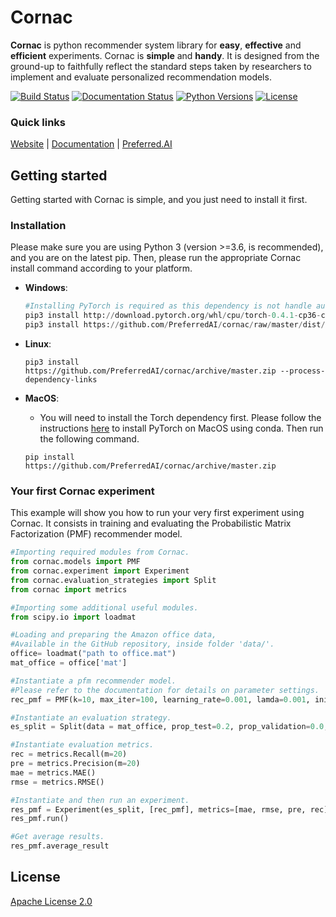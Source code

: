 # Cornac

**Cornac** is python recommender system library for **easy**, **effective** and **efficient** experiments. Cornac is **simple** and **handy**. It is designed from the ground-up to faithfully reflect the standard steps taken by researchers to implement and evaluate personalized recommendation models.

[![Build Status](https://www.travis-ci.org/PreferredAI/cornac.svg?branch=master)](https://www.travis-ci.org/PreferredAI/cornac)
[![Documentation Status](https://readthedocs.org/projects/cornac/badge/?version=latest)](https://cornac.readthedocs.io/en/latest/?badge=latest)
[![Python Versions](https://img.shields.io/badge/python-3.6-blue.svg)](https://cornac.preferred.ai/)
[![License](https://img.shields.io/badge/License-Apache%202.0-yellowgreen.svg)](https://opensource.org/licenses/Apache-2.0)

### Quick links
[Website](https://cornac.preferred.ai/) |
[Documentation](https://cornac.readthedocs.io/en/latest/index.html) |
[Preferred.AI](https://preferred.ai/)

## Getting started

Getting started with Cornac is simple, and you just need to install it first.

### Installation

Please make sure you are using Python 3 (version >=3.6, is recommended), and you are on the latest pip.
Then, please run the appropriate Cornac install command according to your platform.

* **Windows**:
 
	```python
	#Installing PyTorch is required as this dependency is not handle automatically.
	pip3 install http://download.pytorch.org/whl/cpu/torch-0.4.1-cp36-cp36m-win_amd64.whl 
	pip3 install https://github.com/PreferredAI/cornac/raw/master/dist/cornac-0.1.0-cp36-cp36m-win_amd64.whl
	```

* **Linux**:
	```
	pip3 install https://github.com/PreferredAI/cornac/archive/master.zip --process-dependency-links
	```

* **MacOS**:
	- You will need to install the Torch dependency first. Please follow the instructions [here](https://pytorch.org/) to install PyTorch on MacOS using conda. Then run the following command.
	```
	pip install https://github.com/PreferredAI/cornac/archive/master.zip
	```


### Your first Cornac experiment

This example will show you how to run your very first experiment using Cornac. It consists in training and evaluating the Probabilistic Matrix Factorization (PMF) recommender model.

```python
#Importing required modules from Cornac.
from cornac.models import PMF
from cornac.experiment import Experiment
from cornac.evaluation_strategies import Split
from cornac import metrics 

#Importing some additional useful modules.
from scipy.io import loadmat

#Loading and preparing the Amazon office data,
#Available in the GitHub repository, inside folder 'data/'. 
office= loadmat("path to office.mat")
mat_office = office['mat']

#Instantiate a pfm recommender model.
#Please refer to the documentation for details on parameter settings.
rec_pmf = PMF(k=10, max_iter=100, learning_rate=0.001, lamda=0.001, init_params={'U':None,'V':None})

#Instantiate an evaluation strategy.
es_split = Split(data = mat_office, prop_test=0.2, prop_validation=0.0, good_rating=4)

#Instantiate evaluation metrics.
rec = metrics.Recall(m=20)
pre = metrics.Precision(m=20)
mae = metrics.MAE()
rmse = metrics.RMSE()

#Instantiate and then run an experiment.
res_pmf = Experiment(es_split, [rec_pmf], metrics=[mae, rmse, pre, rec])
res_pmf.run()

#Get average results.
res_pmf.average_result
```

## License

[Apache License 2.0](LICENSE)
